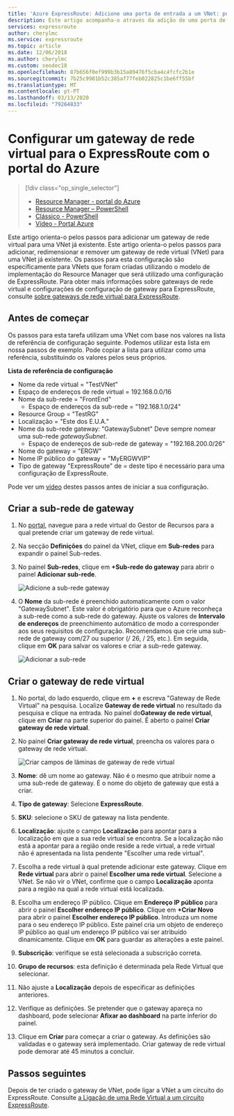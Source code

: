```yaml
---
title: 'Azure ExpressRoute: Adicione uma porta de entrada a um VNet: portal'
description: Este artigo acompanha-o através da adição de uma porta de entrada de rede virtual a um VNet vNet já criado para o ExpressRoute utilizando o portal Azure.
services: expressroute
author: cherylmc
ms.service: expressroute
ms.topic: article
ms.date: 12/06/2018
ms.author: cherylmc
ms.custom: seodec18
ms.openlocfilehash: 87b656f0ef999b3b15a89476f5cba4c4fcfc2b1e
ms.sourcegitcommit: 7b25c9981b52c385af77feb022825c1be6ff55bf
ms.translationtype: MT
ms.contentlocale: pt-PT
ms.lasthandoff: 03/13/2020
ms.locfileid: "79264833"
---
```

# <a name="configure-a-virtual-network-gateway-for-expressroute-using-the-azure-portal"></a>Configurar um gateway de rede virtual para o ExpressRoute com o portal do Azure
> [!div class="op_single_selector"]
> * [Resource Manager - portal do Azure](expressroute-howto-add-gateway-portal-resource-manager.md)
> * [Resource Manager – PowerShell](expressroute-howto-add-gateway-resource-manager.md)
> * [Clássico - PowerShell](expressroute-howto-add-gateway-classic.md)
> * [Vídeo - Portal Azure](https://azure.microsoft.com/documentation/videos/azure-expressroute-how-to-create-a-vpn-gateway-for-your-virtual-network)
> 
> 

Este artigo orienta-o pelos passos para adicionar um gateway de rede virtual para uma VNet já existente. Este artigo orienta-o pelos passos para adicionar, redimensionar e remover um gateway de rede virtual (VNet) para uma VNet já existente. Os passos para esta configuração são especificamente para VNets que foram criadas utilizando o modelo de implementação do Resource Manager que será utilizado uma configuração de ExpressRoute. Para obter mais informações sobre gateways de rede virtual e configurações de configuração de gateway para ExpressRoute, consulte [sobre gateways de rede virtual para ExpressRoute](expressroute-about-virtual-network-gateways.md). 


## <a name="before-beginning"></a>Antes de começar

Os passos para esta tarefa utilizam uma VNet com base nos valores na lista de referência de configuração seguinte. Podemos utilizar esta lista em nossa passos de exemplo. Pode copiar a lista para utilizar como uma referência, substituindo os valores pelos seus próprios.

**Lista de referência de configuração**

* Nome da rede virtual = "TestVNet"
* Espaço de endereços de rede virtual = 192.168.0.0/16
* Nome da sub-rede = "FrontEnd" 
    * Espaço de endereços da sub-rede = "192.168.1.0/24"
* Resource Group = "TestRG"
* Localização = "Este dos E.U.A."
* Nome da sub-rede gateway: "GatewaySubnet" Deve sempre nomear uma sub-rede *gatewaySubnet*.
    * Espaço de endereços de sub-rede de gateway = "192.168.200.0/26"
* Nome do gateway = "ERGW"
* Nome IP público do gateway = "MyERGWVIP"
* Tipo de gateway "ExpressRoute" de = deste tipo é necessário para uma configuração de ExpressRoute.

Pode ver um [vídeo](https://azure.microsoft.com/documentation/videos/azure-expressroute-how-to-create-a-vpn-gateway-for-your-virtual-network) destes passos antes de iniciar a sua configuração.

## <a name="create-the-gateway-subnet"></a>Criar a sub-rede de gateway

1. No [portal](https://portal.azure.com), navegue para a rede virtual do Gestor de Recursos para a qual pretende criar um gateway de rede virtual.
2. Na secção **Definições** do painel da VNet, clique em **Sub-redes** para expandir o painel Sub-redes.
3. No painel **Sub-redes**, clique em **+Sub-rede do gateway** para abrir o painel **Adicionar sub-rede**. 
   
    ![Adicione a sub-rede gateway](./media/expressroute-howto-add-gateway-portal-resource-manager/addgwsubnet.png "Adicionar a sub-rede do gateway")


4. O **Nome** da sub-rede é preenchido automaticamente com o valor "GatewaySubnet". Este valor é obrigatório para que o Azure reconheça a sub-rede como a sub-rede do gateway. Ajuste os valores de **Intervalo de endereços** de preenchimento automático de modo a corresponder aos seus requisitos de configuração. Recomendamos que crie uma sub-rede de gateway com/27 ou superior (/ 26, / 25, etc.). Em seguida, clique em **OK** para salvar os valores e criar a sub-rede gateway.

    ![Adicionar a sub-rede](./media/expressroute-howto-add-gateway-portal-resource-manager/addsubnetgw.png "Adicionar a sub-rede")

## <a name="create-the-virtual-network-gateway"></a>Criar o gateway de rede virtual

1. No portal, do lado esquerdo, clique em **+** e escreva "Gateway de Rede Virtual" na pesquisa. Localize **Gateway de rede virtual** no resultado da pesquisa e clique na entrada. No painel do**Gateway de rede virtual**, clique em **Criar** na parte superior do painel. É aberto o painel **Criar gateway de rede virtual**.
2. No painel **Criar gateway de rede virtual**, preencha os valores para o gateway de rede virtual.

    ![Criar campos de lâminas de gateway de rede virtual](./media/expressroute-howto-add-gateway-portal-resource-manager/gw.png "Campos do painel Criar gateway de rede virtual")
3. **Nome**: dê um nome ao gateway. Não é o mesmo que atribuir nome a uma sub-rede de gateway. É o nome do objeto de gateway que está a criar.
4. **Tipo de gateway**: Selecione **ExpressRoute**.
5. **SKU**: selecione o SKU de gateway na lista pendente.
6. **Localização**: ajuste o campo **Localização** para apontar para a localização em que a sua rede virtual se encontra. Se a localização não está a apontar para a região onde reside a rede virtual, a rede virtual não é apresentada na lista pendente "Escolher uma rede virtual".
7. Escolha a rede virtual à qual pretende adicionar este gateway. Clique em **Rede virtual** para abrir o painel **Escolher uma rede virtual**. Selecione a VNet. Se não vir o VNet, confirme que o campo **Localização** aponta para a região na qual a rede virtual está localizada.
9. Escolha um endereço IP público. Clique em **Endereço IP público** para abrir o painel **Escolher endereço IP público**. Clique em **+Criar Novo** para abrir o painel **Escolher endereço IP público**. Introduza um nome para o seu endereço IP público. Este painel cria um objeto de endereço IP público ao qual um endereço IP público vai ser atribuído dinamicamente. Clique em **OK** para guardar as alterações a este painel.
10. **Subscrição**: verifique se está selecionada a subscrição correta.
11. **Grupo de recursos**: esta definição é determinada pela Rede Virtual que selecionar.
12. Não ajuste a **Localização** depois de especificar as definições anteriores.
13. Verifique as definições. Se pretender que o gateway apareça no dashboard, pode selecionar **Afixar ao dashboard** na parte inferior do painel.
14. Clique em **Criar** para começar a criar o gateway. As definições são validadas e o gateway será implementado. Criar gateway de rede virtual pode demorar até 45 minutos a concluir.

## <a name="next-steps"></a>Passos seguintes
Depois de ter criado o gateway de VNet, pode ligar a VNet a um circuito do ExpressRoute. Consulte [a Ligação de uma Rede Virtual a um circuito ExpressRoute](expressroute-howto-linkvnet-portal-resource-manager.md).
